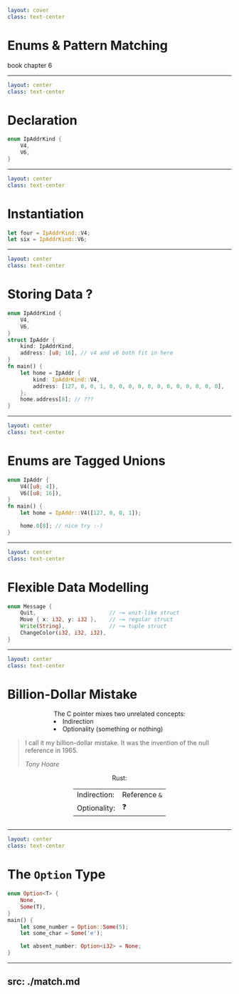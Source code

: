 ```yaml
layout: cover
class: text-center
```

# Enums & Pattern Matching

book chapter 6

<Nr />

---

```yaml
layout: center
class: text-center
```

# Declaration

```rust
enum IpAddrKind {
    V4,
    V6,
}
```

<Nr />

---

```yaml
layout: center
class: text-center
```

# Instantiation

```rust
let four = IpAddrKind::V4;
let six = IpAddrKind::V6;
```

<Nr />

---

```yaml
layout: center
class: text-center
```

# Storing Data ?

```rust {5-8,10-14}
enum IpAddrKind {
    V4,
    V6,
}
struct IpAddr {
    kind: IpAddrKind,
    address: [u8; 16], // v4 and v6 both fit in here
}
fn main() {
    let home = IpAddr {
        kind: IpAddrKind::V4,
        address: [127, 0, 0, 1, 0, 0, 0, 0, 0, 0, 0, 0, 0, 0, 0, 0],
    };
    home.address[8]; // ???
}
```

<div
    style="background-color: red"
    class="h-0.8 rounded absolute top-72 left-77 w-17"
></div>
<div
    style="background-color: red"
    class="h-0.8 rounded absolute top-102 left-87 w-31"
></div>
<div
    style="background-color: red"
    class="h-0.8 rounded absolute top-114 left-83.5 w-6"
></div>

<Nr />

---

```yaml
layout: center
class: text-center
```

# Enums are Tagged Unions

```rust {1-4|6|8}
enum IpAddr {
    V4([u8; 4]),
    V6([u8; 16]),
}
fn main() {
    let home = IpAddr::V4([127, 0, 0, 1]);

    home.0[8]; // nice try :-)
}
```

<Nr />

---

```yaml
layout: center
class: text-center
```

# Flexible Data Modelling

```rust
enum Message {
    Quit,                       // ~= unit-like struct
    Move { x: i32, y: i32 },    // ~= regular struct
    Write(String),              // ~= tuple struct
    ChangeColor(i32, i32, i32),
}
```

<Nr />

---

```yaml
layout: center
class: text-center
```

# Billion-Dollar Mistake

<div></div>


<div style="display: flex">
  <div style="flex-grow: 1"></div>
  <div style="text-align: left">
    The C pointer mixes two unrelated concepts:
    <li>Indirection</li>
    <li>Optionality (something or nothing)</li>
  </div>
  <div style="flex-grow: 1"></div>
</div>

<div class="h-4"></div>

> I call it my billion-dollar mistake.
> It was the invention of the null reference in 1965.
>
> _Tony Hoare_

<div class="h-4"></div>

<div style="display: flex">
  <div style="flex-grow: 1"></div>
  <div style="text-align: center">
    Rust:
    <table>
      <tr>
        <td>Indirection:</td>
        <td>Reference <code>&</code></td>
      </tr>
      <tr>
        <td>Optionality:</td>
        <td>❓</td>
      </tr>
    </table>
  </div>
  <div style="flex-grow: 1"></div>
</div>

<Nr />

---

```yaml
layout: center
class: text-center
```

# The `Option` Type

```rust {1-4,6,7,9}
enum Option<T> {
    None,
    Some(T),
}
main() {
    let some_number = Option::Some(5);
    let some_char = Some('e');

    let absent_number: Option<i32> = None;
}
```

<Nr />

---
src: ./match.md
---
